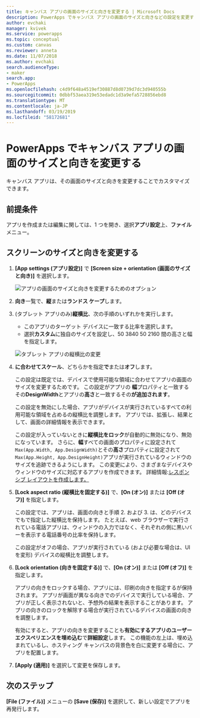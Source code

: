 ```yaml
---
title: キャンバス アプリの画面のサイズと向きを変更する | Microsoft Docs
description: PowerApps でキャンバス アプリの画面のサイズと向きなどの設定を変更するための詳しい手順
author: evchaki
manager: kvivek
ms.service: powerapps
ms.topic: conceptual
ms.custom: canvas
ms.reviewer: anneta
ms.date: 11/07/2018
ms.author: evchaki
search.audienceType:
- maker
search.app:
- PowerApps
ms.openlocfilehash: c4d9f648a4519ef30887d8d0739d7dc3d940555b
ms.sourcegitcommit: 0dbbf53aea319e53edadc1d3a9efa5728856ebd8
ms.translationtype: MT
ms.contentlocale: ja-JP
ms.lasthandoff: 03/19/2019
ms.locfileid: "58172681"
---
```

# <a name="change-screen-size-and-orientation-of-a-canvas-app-in-powerapps"></a>PowerApps でキャンバス アプリの画面のサイズと向きを変更する
キャンバス アプリは、その画面のサイズと向きを変更することでカスタマイズできます。

## <a name="prerequisites"></a>前提条件

アプリを作成または編集に関しては、1 つを開き、選択**アプリ設定**上、**ファイル**メニュー。

## <a name="change-screen-size-and-orientation"></a>スクリーンのサイズと向きを変更する
1. **[App settings (アプリ設定)]** で **[Screen size + orientation (画面のサイズと向き)]** を選択します。

    ![アプリの画面のサイズと向きを変更するためのオプション](./media/set-aspect-ratio-portrait-landscape/size-orientation.png)

1. **向き**一覧で、**縦**または**ランドス ケープ**します。

1. (タブレット アプリのみ)**縦横比**、次の手順のいずれかを実行します。

    - このアプリのターゲット デバイスに一致する比率を選択します。
    - 選択**カスタム**に独自のサイズを設定し、50 3840 50 2160 間の高さと幅を指定します。

    ![タブレット アプリの縦横比の変更](./media/set-aspect-ratio-portrait-landscape/aspect-tablet.png)
    
1. **に合わせてスケール**、どちらかを指定**で**または**オフ**します。

    この設定は既定では、デバイスで使用可能な領域に合わせてアプリの画面のサイズを変更するためです。 この設定がアプリの **幅**プロパティと一致するその**DesignWidth**とアプリの**高さ**と一致するその**が追加されます**。

    この設定を無効にした場合、アプリがデバイスが実行されているすべての利用可能な領域を占めるの縦横比を調整します。 アプリでは、拡張し、結果として、画面の詳細情報を表示できます。

    この設定が入っていないときに**縦横比をロック**が自動的に無効になり、無効になっています。 さらに、**幅**すべての画面のプロパティに設定されて`Max(App.Width, App.DesignWidth)`とその**高さ**プロパティに設定されて`Max(App.Height, App.DesignHeight)`アプリが実行されているウィンドウのサイズを追跡できるようにします。 この変更により、さまざまなデバイスやウィンドウのサイズに対応するアプリを作成できます。 詳細情報:[レスポンシブ レイアウトを作成します。](create-responsive-layout.md)

1. **[Lock aspect ratio (縦横比を固定する)]** で、**[On (オン)]** または **[Off (オフ)]** を指定します。

    この設定では、アプリは、画面の向きと手順 2. および 3. は、どのデバイスでもで指定した縦横比を保持します。 たとえば、web ブラウザーで実行されている電話アプリは、ウィンドウの入力ではなく、それぞれの側に黒いバーを表示する電話番号の比率を保持します。

    この設定がオフの場合、アプリが実行されている (および必要な場合は、UI を変形) デバイスの縦横比を調整します。

1. **[Lock orientation (向きを固定する)]** で、**[On (オン)]** または **[Off (オフ)]** を指定します。

    アプリの向きをロックする場合、アプリには、印刷の向きを指定するが保持されます。 アプリが画面が異なる向きでのデバイスで実行している場合、アプリが正しく表示されないと、予想外の結果を表示することがあります。 アプリの向きのロックを解除する場合が実行されているデバイスの画面の向きを調整します。

    有効にすると、アプリの向きを変更することも**有効にするアプリのユーザー エクスペリエンスを埋め込む**で**詳細設定**します。 この機能の左上は、埋め込まれているし、ホスティング キャンバスの背景色を白に変更する場合に、アプリを配置します。

1. **[Apply (適用)]** を選択して変更を保存します。

## <a name="next-step"></a>次のステップ
**[File (ファイル)]** メニューの **[Save (保存)]** を選択して、新しい設定でアプリを再発行します。